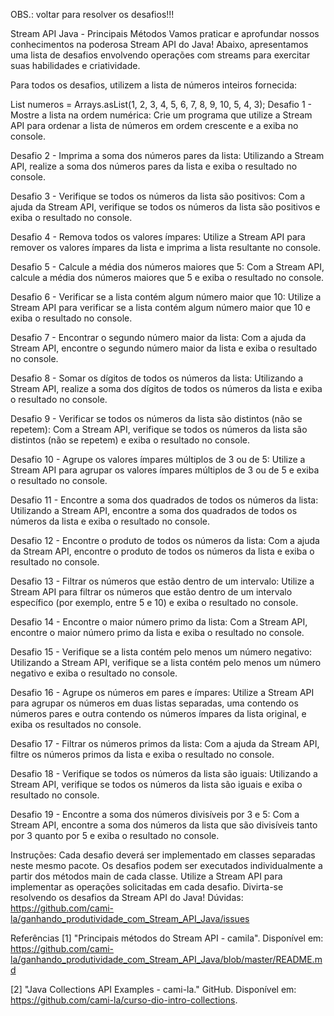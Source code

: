 OBS.: voltar para resolver os desafios!!!

Stream API Java - Principais Métodos
Vamos praticar e aprofundar nossos conhecimentos na poderosa Stream API do Java!
Abaixo, apresentamos uma lista de desafios envolvendo operações com streams para exercitar suas habilidades e criatividade.

Para todos os desafios, utilizem a lista de números inteiros fornecida:

List<Integer> numeros = Arrays.asList(1, 2, 3, 4, 5, 6, 7, 8, 9, 10, 5, 4, 3);
Desafio 1 - Mostre a lista na ordem numérica:
Crie um programa que utilize a Stream API para ordenar a lista de números em ordem crescente e a exiba no console.

Desafio 2 - Imprima a soma dos números pares da lista:
Utilizando a Stream API, realize a soma dos números pares da lista e exiba o resultado no console.

Desafio 3 - Verifique se todos os números da lista são positivos:
Com a ajuda da Stream API, verifique se todos os números da lista são positivos e exiba o resultado no console.

Desafio 4 - Remova todos os valores ímpares:
Utilize a Stream API para remover os valores ímpares da lista e imprima a lista resultante no console.

Desafio 5 - Calcule a média dos números maiores que 5:
Com a Stream API, calcule a média dos números maiores que 5 e exiba o resultado no console.

Desafio 6 - Verificar se a lista contém algum número maior que 10:
Utilize a Stream API para verificar se a lista contém algum número maior que 10 e exiba o resultado no console.

Desafio 7 - Encontrar o segundo número maior da lista:
Com a ajuda da Stream API, encontre o segundo número maior da lista e exiba o resultado no console.

Desafio 8 - Somar os dígitos de todos os números da lista:
Utilizando a Stream API, realize a soma dos dígitos de todos os números da lista e exiba o resultado no console.

Desafio 9 - Verificar se todos os números da lista são distintos (não se repetem):
Com a Stream API, verifique se todos os números da lista são distintos (não se repetem) e exiba o resultado no console.

Desafio 10 - Agrupe os valores ímpares múltiplos de 3 ou de 5:
Utilize a Stream API para agrupar os valores ímpares múltiplos de 3 ou de 5 e exiba o resultado no console.

Desafio 11 - Encontre a soma dos quadrados de todos os números da lista:
Utilizando a Stream API, encontre a soma dos quadrados de todos os números da lista e exiba o resultado no console.

Desafio 12 - Encontre o produto de todos os números da lista:
Com a ajuda da Stream API, encontre o produto de todos os números da lista e exiba o resultado no console.

Desafio 13 - Filtrar os números que estão dentro de um intervalo:
Utilize a Stream API para filtrar os números que estão dentro de um intervalo específico (por exemplo, entre 5 e 10) e exiba o resultado no console.

Desafio 14 - Encontre o maior número primo da lista:
Com a Stream API, encontre o maior número primo da lista e exiba o resultado no console.

Desafio 15 - Verifique se a lista contém pelo menos um número negativo:
Utilizando a Stream API, verifique se a lista contém pelo menos um número negativo e exiba o resultado no console.

Desafio 16 - Agrupe os números em pares e ímpares:
Utilize a Stream API para agrupar os números em duas listas separadas, uma contendo os números pares e outra contendo os números ímpares da lista original, e exiba os resultados no console.

Desafio 17 - Filtrar os números primos da lista:
Com a ajuda da Stream API, filtre os números primos da lista e exiba o resultado no console.

Desafio 18 - Verifique se todos os números da lista são iguais:
Utilizando a Stream API, verifique se todos os números da lista são iguais e exiba o resultado no console.

Desafio 19 - Encontre a soma dos números divisíveis por 3 e 5:
Com a Stream API, encontre a soma dos números da lista que são divisíveis tanto por 3 quanto por 5 e exiba o resultado no console.

Instruções:
Cada desafio deverá ser implementado em classes separadas neste mesmo pacote.
Os desafios podem ser executados individualmente a partir dos métodos main de cada classe.
Utilize a Stream API para implementar as operações solicitadas em cada desafio.
Divirta-se resolvendo os desafios da Stream API do Java!
Dúvidas: https://github.com/cami-la/ganhando_produtividade_com_Stream_API_Java/issues

Referências
[1] "Principais métodos do Stream API - camila". Disponível em: https://github.com/cami-la/ganhando_produtividade_com_Stream_API_Java/blob/master/README.md

[2] "Java Collections API Examples - cami-la." GitHub. Disponível em: https://github.com/cami-la/curso-dio-intro-collections.
